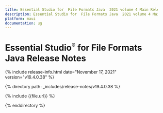 ```yaml
---
title: Essential Studio for  File Formats Java  2021 volume 4 Main Release Notes  
description: Essential Studio for  File Formats Java  2021 volume 4 Main Release Notes 
platform: maui
documentation: ug
---
```


# Essential Studio<sup style="font-size:70%">&reg;</sup>  for  File Formats Java  Release Notes  

{% include release-info.html date="November 17, 2021"  version="v19.4.0.38" %} 


{% directory path: _includes/release-notes/v19.4.0.38 %}

{% include {{file.url}} %}

{% enddirectory %}
